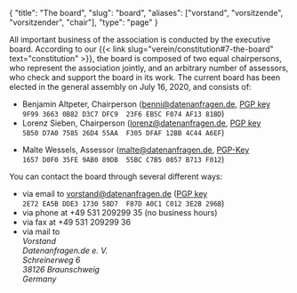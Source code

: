 {
    "title": "The board",
    "slug": "board",
    "aliases": ["vorstand", "vorsitzende", "vorsitzender", "chair"],
    "type": "page"
}

All important business of the association is conducted by the executive board. According to our {{< link slug="verein/constitution#7-the-board" text="constitution" >}}, the board is composed of two equal chairpersons, who represent the association jointly, and an arbitrary number of assessors, who check and support the board in its work. The current board has been elected in the general assembly on July 16, 2020, and consists of:

* Benjamin Altpeter, Chairperson ([benni@datenanfragen.de](mailto:benni@datenanfragen.de), [PGP key](/pgp/AF1381BD.asc)  
  `9F99 3663 0B82 D3C7 DFC9  23F6 EB5C F074 AF13 81BD`)
* Lorenz Sieben, Chairperson ([lorenz@datenanfragen.de](mailto:lorenz@datenanfragen.de), [PGP key](/pgp/4C44A6EF.asc)   
  `5B50 D7A0 7585 26D4 55AA  F305 DFAF 12BB 4C44 A6EF`)

<!-- Comment to separate the lists. -->

* Malte Wessels, Assessor ([malte@datenanfragen.de](mailto:malte@datenanfragen.de), [PGP-Key](/pgp/B713F012.asc)  
  `1657 D0F0 35FE 9AB0 89DB  55BC C7B5 0857 B713 F012`)

You can contact the board through several different ways:

* via email to [vorstand@datenanfragen.de](mailto:vorstand@datenanfragen.de) ([PGP key](/pgp/3E2B296B.asc) `2E72 EA5B DDE3 1730 58D7  F87D A0C1 C012 3E2B 296B`)
* via phone at +49 531 209299 35 (no business hours)  
* via fax at +49 531 209299 36  
* via mail to  
    *Vorstand  
    Datenanfragen.de e. V.  
    Schreinerweg 6  
    38126 Braunschweig  
    Germany*
